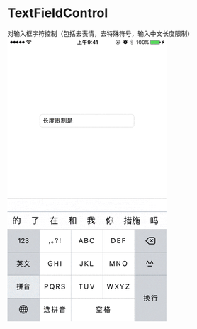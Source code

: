 # TextFieldControl
对输入框字符控制（包括去表情，去特殊符号，输入中文长度限制）
 ![image](https://github.com/ChenBiaoHub/TextFieldControl/blob/master/%E6%88%91%E7%9A%84%E7%A4%BA%E4%BE%8B-iloveimg-compressed.gif)
